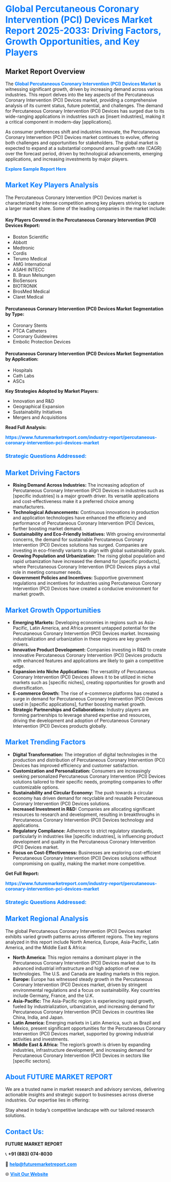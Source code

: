 <h1 style="color: #007BFF;">Global Percutaneous Coronary Intervention (PCI) Devices Market Report 2025-2033: Driving Factors, Growth Opportunities, and Key Players</h1>

<section id="overview">
<h2>Market Report Overview</h2>
<p>The <a href="https://www.futuremarketreport.com/industry-report/percutaneous-coronary-intervention-pci-devices-market" style="color: #007BFF; text-decoration: none;"><strong>Global Percutaneous Coronary Intervention (PCI) Devices Market</strong></a> is witnessing significant growth, driven by increasing demand across various industries. This report delves into the key aspects of the Percutaneous Coronary Intervention (PCI) Devices market, providing a comprehensive analysis of its current status, future potential, and challenges. The demand for Percutaneous Coronary Intervention (PCI) Devices has surged due to its wide-ranging applications in industries such as [insert industries], making it a critical component in modern-day [applications].</p>
<p>As consumer preferences shift and industries innovate, the Percutaneous Coronary Intervention (PCI) Devices market continues to evolve, offering both challenges and opportunities for stakeholders. The global market is expected to expand at a substantial compound annual growth rate (CAGR) over the forecast period, driven by technological advancements, emerging applications, and increasing investments by major players.</p>
</section>

<section id="overview">
<p><a href="https://www.futuremarketreport.com/request-sample/reportId=50902" style="color: #007BFF; text-decoration: none;"><strong>Explore Sample Report Here</strong></a></p>
</section>

<section id="key-players">
<h2 style="color: #007BFF;">Market Key Players Analysis</h2>
<p>The Percutaneous Coronary Intervention (PCI) Devices market is characterized by intense competition among key players striving to capture a larger market share. Some of the leading companies in the market include:</p>
<h4>Key Players Covered in the Percutaneous Coronary Intervention (PCI) Devices Report:</h4>
<ul><li>Boston Scientific</li><li>Abbott</li><li>Medtronic</li><li>Cordis</li><li>Terumo Medical</li><li>AMG International</li><li>ASAHI INTECC</li><li>B. Braun Melsungen</li><li>BioSensors</li><li>BIOTRONIK</li><li>BrosMed Medical</li><li>Claret Medical</li></ul>
<h4>Percutaneous Coronary Intervention (PCI) Devices Market Segmentation by Type:</h4>
<ul><li>Coronary Stents</li><li>PTCA Catheters</li><li>Coronary Guidewires</li><li>Embolic Protection Devices</li></ul>

<h4>Percutaneous Coronary Intervention (PCI) Devices Market Segmentation by Application:</h4>
<ul><li>Hospitals</li><li>Cath Labs</li><li>ASCs</li></ul>
<p><strong>Key Strategies Adopted by Market Players:</strong></p>
<ul>
<li>Innovation and R&D</li>
<li>Geographical Expansion</li>
<li>Sustainability Initiatives</li>
<li>Mergers and Acquisitions</li>
</ul>
</section>

<section>
<p><strong>Read Full Analysis: </strong></p><a href="https://www.futuremarketreport.com/industry-report/percutaneous-coronary-intervention-pci-devices-market" style="color: #007BFF; text-decoration: none;"><strong>https://www.futuremarketreport.com/industry-report/percutaneous-coronary-intervention-pci-devices-market</strong></a>
<h3 style="color: #007BFF;">Strategic Questions Addressed:</h3>
</section>

<section id="driving-factors">
<h2 style="color: #007BFF;">Market Driving Factors</h2>
<ul>
<li><strong>Rising Demand Across Industries:</strong> The increasing adoption of Percutaneous Coronary Intervention (PCI) Devices in industries such as [specific industries] is a major growth driver. Its versatile applications and cost-effectiveness make it a preferred choice among manufacturers.</li>
<li><strong>Technological Advancements:</strong> Continuous innovations in production and application technologies have enhanced the efficiency and performance of Percutaneous Coronary Intervention (PCI) Devices, further boosting market demand.</li>
<li><strong>Sustainability and Eco-Friendly Initiatives:</strong> With growing environmental concerns, the demand for sustainable Percutaneous Coronary Intervention (PCI) Devices solutions has surged. Companies are investing in eco-friendly variants to align with global sustainability goals.</li>
<li><strong>Growing Population and Urbanization:</strong> The rising global population and rapid urbanization have increased the demand for [specific products], where Percutaneous Coronary Intervention (PCI) Devices plays a vital role in meeting consumer needs.</li>
<li><strong>Government Policies and Incentives:</strong> Supportive government regulations and incentives for industries using Percutaneous Coronary Intervention (PCI) Devices have created a conducive environment for market growth.</li>
</ul>
</section>

<section id="growth-opportunities">
<h2 style="color: #007BFF;">Market Growth Opportunities</h2>
<ul>
<li><strong>Emerging Markets:</strong> Developing economies in regions such as Asia-Pacific, Latin America, and Africa present untapped potential for the Percutaneous Coronary Intervention (PCI) Devices market. Increasing industrialization and urbanization in these regions are key growth drivers.</li>
<li><strong>Innovative Product Development:</strong> Companies investing in R&D to create innovative Percutaneous Coronary Intervention (PCI) Devices products with enhanced features and applications are likely to gain a competitive edge.</li>
<li><strong>Expansion into Niche Applications:</strong> The versatility of Percutaneous Coronary Intervention (PCI) Devices allows it to be utilized in niche markets such as [specific niches], creating opportunities for growth and diversification.</li>
<li><strong>E-commerce Growth:</strong> The rise of e-commerce platforms has created a surge in demand for Percutaneous Coronary Intervention (PCI) Devices used in [specific applications], further boosting market growth.</li>
<li><strong>Strategic Partnerships and Collaborations:</strong> Industry players are forming partnerships to leverage shared expertise and resources, driving the development and adoption of Percutaneous Coronary Intervention (PCI) Devices products globally.</li>
</ul>
</section>

<section id="trending-factors">
<h2 style="color: #007BFF;">Market Trending Factors</h2>
<ul>
<li><strong>Digital Transformation:</strong> The integration of digital technologies in the production and distribution of Percutaneous Coronary Intervention (PCI) Devices has improved efficiency and customer satisfaction.</li>
<li><strong>Customization and Personalization:</strong> Consumers are increasingly seeking personalized Percutaneous Coronary Intervention (PCI) Devices solutions tailored to their specific needs, prompting companies to offer customizable options.</li>
<li><strong>Sustainability and Circular Economy:</strong> The push towards a circular economy has driven demand for recyclable and reusable Percutaneous Coronary Intervention (PCI) Devices solutions.</li>
<li><strong>Increased Investment in R&D:</strong> Companies are allocating significant resources to research and development, resulting in breakthroughs in Percutaneous Coronary Intervention (PCI) Devices technology and applications.</li>
<li><strong>Regulatory Compliance:</strong> Adherence to strict regulatory standards, particularly in industries like [specific industries], is influencing product development and quality in the Percutaneous Coronary Intervention (PCI) Devices market.</li>
<li><strong>Focus on Cost-Effectiveness:</strong> Businesses are exploring cost-efficient Percutaneous Coronary Intervention (PCI) Devices solutions without compromising on quality, making the market more competitive.</li>
</ul>
</section>

<section>
<p><strong>Get Full Report: </strong></p><a href="https://www.futuremarketreport.com/industry-report/percutaneous-coronary-intervention-pci-devices-market" style="color: #007BFF; text-decoration: none;"><strong>https://www.futuremarketreport.com/industry-report/percutaneous-coronary-intervention-pci-devices-market</strong></a>
<h3 style="color: #007BFF;">Strategic Questions Addressed:</h3>
</section>


<section id="regional-analysis">
<h2 style="color: #007BFF;">Market Regional Analysis</h2>
<p>The global Percutaneous Coronary Intervention (PCI) Devices market exhibits varied growth patterns across different regions. The key regions analyzed in this report include North America, Europe, Asia-Pacific, Latin America, and the Middle East & Africa:</p>
<ul>
<li><strong>North America:</strong> This region remains a dominant player in the Percutaneous Coronary Intervention (PCI) Devices market due to its advanced industrial infrastructure and high adoption of new technologies. The U.S. and Canada are leading markets in this region.</li>
<li><strong>Europe:</strong> Europe has witnessed steady growth in the Percutaneous Coronary Intervention (PCI) Devices market, driven by stringent environmental regulations and a focus on sustainability. Key countries include Germany, France, and the U.K.</li>
<li><strong>Asia-Pacific:</strong> The Asia-Pacific region is experiencing rapid growth, fueled by industrialization, urbanization, and increasing demand for Percutaneous Coronary Intervention (PCI) Devices in countries like China, India, and Japan.</li>
<li><strong>Latin America:</strong> Emerging markets in Latin America, such as Brazil and Mexico, present significant opportunities for the Percutaneous Coronary Intervention (PCI) Devices market, supported by growing industrial activities and investments.</li>
<li><strong>Middle East & Africa:</strong> The region’s growth is driven by expanding industries, infrastructure development, and increasing demand for Percutaneous Coronary Intervention (PCI) Devices in sectors like [specific sectors].</li>
</ul>
</section>

<footer>
<h2 style="color: #007BFF;">About FUTURE MARKET REPORT</h2>
<p>We are a trusted name in market research and advisory services, delivering actionable insights and strategic support to businesses across diverse industries. Our expertise lies in offering:</p>

<p>Stay ahead in today’s competitive landscape with our tailored research solutions.</p>

<h2 style="color: #007BFF;">Contact Us:</h2>
<p><strong>FUTURE MARKET REPORT</strong></p>
<p>📞 <strong>+91 (883) 074-8030</strong></p>
<p>📧 <strong><a href="mailto:help@futuremarketreport.com" style="color: #007BFF;">help@futuremarketreport.com</a></strong></p>
<p>🌐 <strong><a href="https://www.futuremarketreport.com/" style="color: #007BFF;">Visit Our Website</a></strong></p>
</footer>